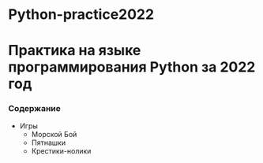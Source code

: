# Python-practice2022

# Практика на языке программирования Python за 2022 год

### Содержание
* Игры
  + Морской Бой
  + Пятнашки
  + Крестики-нолики
